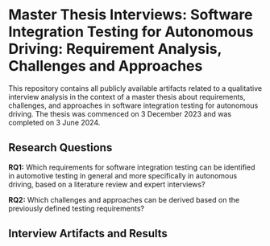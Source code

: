 # Master Thesis Interviews: Software Integration Testing for Autonomous Driving: Requirement Analysis, Challenges and Approaches

This repository contains all publicly available artifacts related to a qualitative interview analysis in the context of a master thesis about 
requirements, challenges, and approaches in software integration testing for autonomous driving. 
The thesis was commenced on 3 December 2023 and was completed on 3 June 2024.

## Research Questions

**RQ1:** Which requirements for software integration testing can be identified in automotive
testing in general and more specifically in autonomous driving, based on a literature
review and expert interviews?

**RQ2:** Which challenges and approaches can be derived based on the previously defined testing
requirements?

## Interview Artifacts and Results
